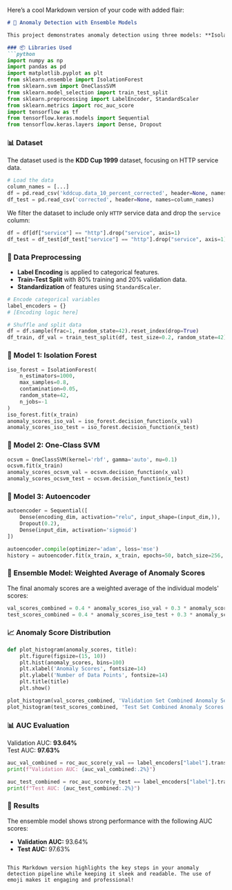 Here’s a cool Markdown version of your code with added flair:

```markdown
# 🚀 Anomaly Detection with Ensemble Models

This project demonstrates anomaly detection using three models: **Isolation Forest**, **One-Class SVM**, and an **Autoencoder**. We then create an ensemble model to combine the anomaly scores and evaluate the performance using AUC scores.

### 📦 Libraries Used
```python
import numpy as np
import pandas as pd
import matplotlib.pyplot as plt
from sklearn.ensemble import IsolationForest
from sklearn.svm import OneClassSVM
from sklearn.model_selection import train_test_split
from sklearn.preprocessing import LabelEncoder, StandardScaler
from sklearn.metrics import roc_auc_score
import tensorflow as tf
from tensorflow.keras.models import Sequential
from tensorflow.keras.layers import Dense, Dropout
```

### 📊 Dataset

The dataset used is the **KDD Cup 1999** dataset, focusing on HTTP service data.

```python
# Load the data
column_names = [...]
df = pd.read_csv('kddcup.data_10_percent_corrected', header=None, names=column_names)
df_test = pd.read_csv('corrected', header=None, names=column_names)
```

We filter the dataset to include only `HTTP` service data and drop the `service` column:

```python
df = df[df["service"] == "http"].drop("service", axis=1)
df_test = df_test[df_test["service"] == "http"].drop("service", axis=1)
```

### 🧠 Data Preprocessing

- **Label Encoding** is applied to categorical features.
- **Train-Test Split** with 80% training and 20% validation data.
- **Standardization** of features using `StandardScaler`.

```python
# Encode categorical variables
label_encoders = {}
# [Encoding logic here]

# Shuffle and split data
df = df.sample(frac=1, random_state=42).reset_index(drop=True)
df_train, df_val = train_test_split(df, test_size=0.2, random_state=42)
```

### 🤖 Model 1: Isolation Forest

```python
iso_forest = IsolationForest(
    n_estimators=1000, 
    max_samples=0.8, 
    contamination=0.05, 
    random_state=42,
    n_jobs=-1
)
iso_forest.fit(x_train)
anomaly_scores_iso_val = iso_forest.decision_function(x_val)
anomaly_scores_iso_test = iso_forest.decision_function(x_test)
```

### 🤖 Model 2: One-Class SVM

```python
ocsvm = OneClassSVM(kernel='rbf', gamma='auto', nu=0.1)
ocsvm.fit(x_train)
anomaly_scores_ocsvm_val = ocsvm.decision_function(x_val)
anomaly_scores_ocsvm_test = ocsvm.decision_function(x_test)
```

### 🤖 Model 3: Autoencoder

```python
autoencoder = Sequential([
    Dense(encoding_dim, activation="relu", input_shape=(input_dim,)),
    Dropout(0.2),
    Dense(input_dim, activation='sigmoid')
])

autoencoder.compile(optimizer='adam', loss='mse')
history = autoencoder.fit(x_train, x_train, epochs=50, batch_size=256, shuffle=True, validation_data=(x_val, x_val), verbose=1)
```

### 🔀 Ensemble Model: Weighted Average of Anomaly Scores

The final anomaly scores are a weighted average of the individual models' scores:

```python
val_scores_combined = 0.4 * anomaly_scores_iso_val + 0.3 * anomaly_scores_ocsvm_val + 0.3 * anomaly_scores_auto_val
test_scores_combined = 0.4 * anomaly_scores_iso_test + 0.3 * anomaly_scores_ocsvm_test + 0.3 * anomaly_scores_auto_test
```

### 📈 Anomaly Score Distribution

```python
def plot_histogram(anomaly_scores, title):
    plt.figure(figsize=(15, 10))
    plt.hist(anomaly_scores, bins=100)
    plt.xlabel('Anomaly Scores', fontsize=14)
    plt.ylabel('Number of Data Points', fontsize=14)
    plt.title(title)
    plt.show()

plot_histogram(val_scores_combined, 'Validation Set Combined Anomaly Scores')
plot_histogram(test_scores_combined, 'Test Set Combined Anomaly Scores')
```

### 📊 AUC Evaluation

Validation AUC: **93.64%**  
Test AUC: **97.63%**

```python
auc_val_combined = roc_auc_score(y_val == label_encoders["label"].transform(["normal."])[0], val_scores_combined)
print(f"Validation AUC: {auc_val_combined:.2%}")

auc_test_combined = roc_auc_score(y_test == label_encoders["label"].transform(["normal."])[0], test_scores_combined)
print(f"Test AUC: {auc_test_combined:.2%}")
```

### 🎉 Results

The ensemble model shows strong performance with the following AUC scores:

- **Validation AUC:** 93.64%
- **Test AUC:** 97.63%

```

This Markdown version highlights the key steps in your anomaly detection pipeline while keeping it sleek and readable. The use of emoji makes it engaging and professional!
